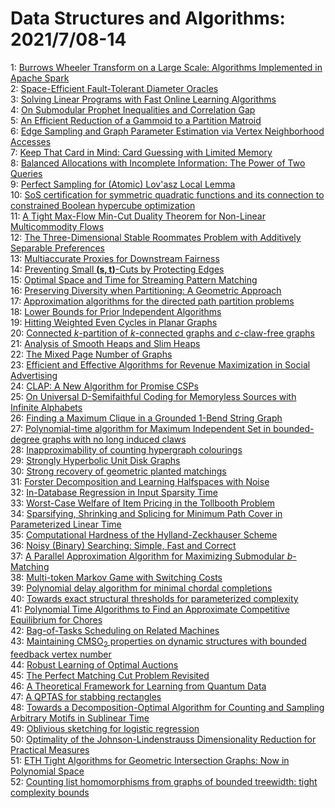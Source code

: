 # Data Structures and Algorithms: 2021/7/08-14  
1: [Burrows Wheeler Transform on a Large Scale: Algorithms Implemented in  Apache Spark](https://doi.org/10.48550/arXiv.2107.03341)  
2: [Space-Efficient Fault-Tolerant Diameter Oracles](https://doi.org/10.48550/arXiv.2107.03485)  
3: [Solving Linear Programs with Fast Online Learning Algorithms](https://doi.org/10.48550/arXiv.2107.03570)  
4: [On Submodular Prophet Inequalities and Correlation Gap](https://doi.org/10.48550/arXiv.2107.03662)  
5: [An Efficient Reduction of a Gammoid to a Partition Matroid](https://doi.org/10.48550/arXiv.2107.03795)  
6: [Edge Sampling and Graph Parameter Estimation via Vertex Neighborhood  Accesses](https://doi.org/10.48550/arXiv.2107.03821)  
7: [Keep That Card in Mind: Card Guessing with Limited Memory](https://doi.org/10.48550/arXiv.2107.03885)  
8: [Balanced Allocations with Incomplete Information: The Power of Two  Queries](https://doi.org/10.48550/arXiv.2107.03916)  
9: [Perfect Sampling for (Atomic) Lov\'asz Local Lemma](https://doi.org/10.48550/arXiv.2107.03932)  
10: [SoS certification for symmetric quadratic functions and its connection  to constrained Boolean hypercube optimization](https://doi.org/10.48550/arXiv.2107.04100)  
11: [A Tight Max-Flow Min-Cut Duality Theorem for Non-Linear Multicommodity  Flows](https://doi.org/10.48550/arXiv.2107.04252)  
12: [The Three-Dimensional Stable Roommates Problem with Additively Separable  Preferences](https://doi.org/10.48550/arXiv.2107.04368)  
13: [Multiaccurate Proxies for Downstream Fairness](https://doi.org/10.48550/arXiv.2107.04423)  
14: [Preventing Small $\mathbf{(s,t)}$-Cuts by Protecting Edges](https://doi.org/10.48550/arXiv.2107.04482)  
15: [Optimal Space and Time for Streaming Pattern Matching](https://doi.org/10.48550/arXiv.2107.04660)  
16: [Preserving Diversity when Partitioning: A Geometric Approach](https://doi.org/10.48550/arXiv.2107.04674)  
17: [Approximation algorithms for the directed path partition problems](https://doi.org/10.48550/arXiv.2107.04699)  
18: [Lower Bounds for Prior Independent Algorithms](https://doi.org/10.48550/arXiv.2107.04754)  
19: [Hitting Weighted Even Cycles in Planar Graphs](https://doi.org/10.48550/arXiv.2107.04763)  
20: [Connected $k$-partition of $k$-connected graphs and $c$-claw-free graphs](https://doi.org/10.48550/arXiv.2107.04837)  
21: [Analysis of Smooth Heaps and Slim Heaps](https://doi.org/10.48550/arXiv.2107.04919)  
22: [The Mixed Page Number of Graphs](https://doi.org/10.48550/arXiv.2107.04993)  
23: [Efficient and Effective Algorithms for Revenue Maximization in Social  Advertising](https://doi.org/10.48550/arXiv.2107.04997)  
24: [CLAP: A New Algorithm for Promise CSPs](https://doi.org/10.48550/arXiv.2107.05018)  
25: [On Universal D-Semifaithful Coding for Memoryless Sources with Infinite  Alphabets](https://doi.org/10.48550/arXiv.2107.05082)  
26: [Finding a Maximum Clique in a Grounded 1-Bend String Graph](https://doi.org/10.48550/arXiv.2107.05198)  
27: [Polynomial-time algorithm for Maximum Independent Set in bounded-degree  graphs with no long induced claws](https://doi.org/10.48550/arXiv.2107.05434)  
28: [Inapproximability of counting hypergraph colourings](https://doi.org/10.48550/arXiv.2107.05486)  
29: [Strongly Hyperbolic Unit Disk Graphs](https://doi.org/10.48550/arXiv.2107.05518)  
30: [Strong recovery of geometric planted matchings](https://doi.org/10.48550/arXiv.2107.05567)  
31: [Forster Decomposition and Learning Halfspaces with Noise](https://doi.org/10.48550/arXiv.2107.05582)  
32: [In-Database Regression in Input Sparsity Time](https://doi.org/10.48550/arXiv.2107.05672)  
33: [Worst-Case Welfare of Item Pricing in the Tollbooth Problem](https://doi.org/10.48550/arXiv.2107.05690)  
34: [Sparsifying, Shrinking and Splicing for Minimum Path Cover in  Parameterized Linear Time](https://doi.org/10.48550/arXiv.2107.05717)  
35: [Computational Hardness of the Hylland-Zeckhauser Scheme](https://doi.org/10.48550/arXiv.2107.05746)  
36: [Noisy (Binary) Searching: Simple, Fast and Correct](https://doi.org/10.48550/arXiv.2107.05753)  
37: [A Parallel Approximation Algorithm for Maximizing Submodular  $b$-Matching](https://doi.org/10.48550/arXiv.2107.05793)  
38: [Multi-token Markov Game with Switching Costs](https://doi.org/10.48550/arXiv.2107.05822)  
39: [Polynomial delay algorithm for minimal chordal completions](https://doi.org/10.48550/arXiv.2107.05972)  
40: [Towards exact structural thresholds for parameterized complexity](https://doi.org/10.48550/arXiv.2107.06111)  
41: [Polynomial Time Algorithms to Find an Approximate Competitive  Equilibrium for Chores](https://doi.org/10.48550/arXiv.2107.06649)  
42: [Bag-of-Tasks Scheduling on Related Machines](https://doi.org/10.48550/arXiv.2107.06216)  
43: [Maintaining $\mathsf{CMSO}_2$ properties on dynamic structures with  bounded feedback vertex number](https://doi.org/10.48550/arXiv.2107.06232)  
44: [Robust Learning of Optimal Auctions](https://doi.org/10.48550/arXiv.2107.06259)  
45: [The Perfect Matching Cut Problem Revisited](https://doi.org/10.48550/arXiv.2107.06399)  
46: [A Theoretical Framework for Learning from Quantum Data](https://doi.org/10.48550/arXiv.2107.06406)  
47: [A QPTAS for stabbing rectangles](https://doi.org/10.48550/arXiv.2107.06571)  
48: [Towards a Decomposition-Optimal Algorithm for Counting and Sampling  Arbitrary Motifs in Sublinear Time](https://doi.org/10.48550/arXiv.2107.06582)  
49: [Oblivious sketching for logistic regression](https://doi.org/10.48550/arXiv.2107.06615)  
50: [Optimality of the Johnson-Lindenstrauss Dimensionality Reduction for  Practical Measures](https://doi.org/10.48550/arXiv.2107.06626)  
51: [ETH Tight Algorithms for Geometric Intersection Graphs: Now in  Polynomial Space](https://doi.org/10.48550/arXiv.2107.06715)  
52: [Counting list homomorphisms from graphs of bounded treewidth: tight  complexity bounds](https://doi.org/10.48550/arXiv.2107.06889)  